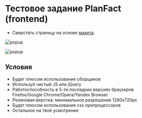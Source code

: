 # Тестовое задание PlanFact (frontend)
- Сверстать страницу на основе [макета](https://www.figma.com/file/b3L1Np4RYiicZAOMopHNkm/react-material-dashboard-free?node-id=0%3A1076).

![popup](https://github.com/planfact/frontend/raw/master/table.png)


![popup](https://github.com/planfact/frontend/raw/master/popup.png)
## Условия

- Будет плюсом использование сборщиков 
- Используй чистый JS или jQuery
- Работоспособность в 5-ти последних версиях браузеров Firefox/Google Chrome/Opera/Yandex Browser
- Резиновая верстка: минимальное разрешение 1280x720px
- Будет плюсом использование css препроцессоров 
- Остальное на твоё усмотрение
